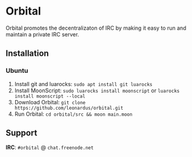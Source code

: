 # Orbital
Orbital promotes the decentralizaton of IRC by making it easy to run and maintain a private IRC server.

## Installation
### Ubuntu
1. Install git and luarocks: `sudo apt install git luarocks`
2. Install MoonScript: `sudo luarocks install moonscript` or `luarocks install moonscript --local`
3. Download Orbital: `git clone https://github.com/leonardus/orbital.git`
4. Run Orbital: `cd orbital/src && moon main.moon`

## Support
**IRC**: `#orbital` @ `chat.freenode.net`
